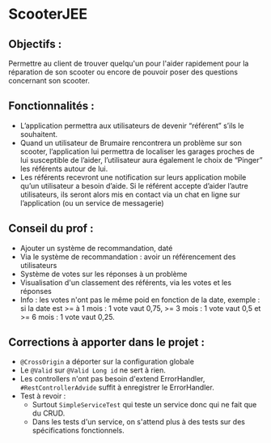 # ScooterJEE


## Objectifs :

Permettre au client de trouver quelqu'un pour l'aider rapidement pour la réparation de son scooter ou encore de pouvoir poser des questions concernant son scooter.


## Fonctionnalités :

- L’application permettra aux utilisateurs de devenir “référent” s’ils le souhaitent.
- Quand un utilisateur de Brumaire rencontrera un problème sur son scooter, l’application lui permettra de localiser les garages proches de lui susceptible de l’aider, l’utilisateur aura également le choix de “Pinger” les référents autour de lui.
- Les référents recevront une notification sur leurs application mobile qu’un utilisateur a besoin d’aide. Si le référent accepte d’aider l’autre utilisateurs, ils seront alors mis en contact via un chat en ligne sur l’application (ou un service de messagerie)


## Conseil du prof :

- Ajouter un système de recommandation, daté
- Via le système de recommandation : avoir un référencement des utilisateurs
- Système de votes sur les réponses à un problème
- Visualisation d'un classement des référents, via les votes et les réponses
- Info : les votes n'ont pas le même poid en fonction de la date, exemple : si la date est >= à 1 mois : 1 vote vaut 0,75, >= 3 mois : 1 vote vaut 0,5 et >= 6 mois : 1 vote vaut 0,25.

## Corrections à apporter dans le projet :

- `@CrossOrigin` a déporter sur la configuration globale
- Le `@Valid` sur `@Valid Long id` ne sert à rien.
- Les controllers n'ont pas besoin d'extend ErrorHandler, `#RestControllerAdvide` suffit à enregistrer le ErrorHandler.
- Test à revoir :
    - Surtout `SimpleServiceTest` qui teste un service donc qui ne fait que du CRUD.
    - Dans les tests d'un service, on s'attend plus à des tests sur des spécifications fonctionnels.


